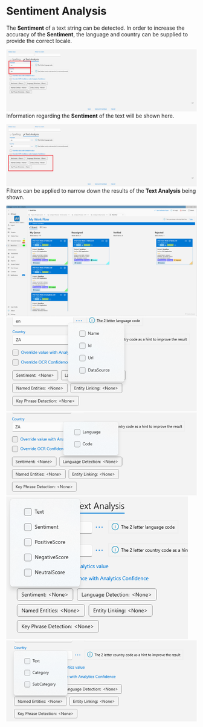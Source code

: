 # Sentiment Analysis

The **Sentiment** of a text string can be detected. In order to increase the accuracy of the **Sentiment**, the language and country can be supplied to provide the correct locale.

![](../../assets/image%20%28156%29.png)
Information regarding the **Sentiment** of the text will be shown here.

![](../../assets/image%20%28136%29.png)
Filters can be applied to narrow down the results of the **Text Analysis** being shown.

![](../../assets/image%20%2829%29%20%281%29%20%281%29%20%281%29%20%281%29.png)
![](../../assets/image%20%28158%29.png)
![](../../assets/image%20%2825%29%20%283%29.png)
![](../../assets/image%20%28110%29%20%282%29.png)
![](../../assets/image%20%28112%29%20%282%29.png)



